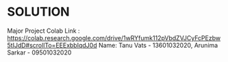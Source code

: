 # SOLUTION
Major Project
Colab Link : https://colab.research.google.com/drive/1wRYfumk112pVbdZVJCyFcPEzbw5tIJdD#scrollTo=EEExbbIqdJ0d
Name: Tanu Vats - 13601032020, Arunima Sarkar - 09501032020

